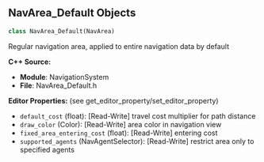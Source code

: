 ## NavArea_Default Objects

```python
class NavArea_Default(NavArea)
```

Regular navigation area, applied to entire navigation data by default

**C++ Source:**

- **Module**: NavigationSystem
- **File**: NavArea_Default.h

**Editor Properties:** (see get_editor_property/set_editor_property)

- ``default_cost`` (float):  [Read-Write] travel cost multiplier for path distance
- ``draw_color`` (Color):  [Read-Write] area color in navigation view
- ``fixed_area_entering_cost`` (float):  [Read-Write] entering cost
- ``supported_agents`` (NavAgentSelector):  [Read-Write] restrict area only to specified agents

<a id="unreal.NavAreaDefault"></a>